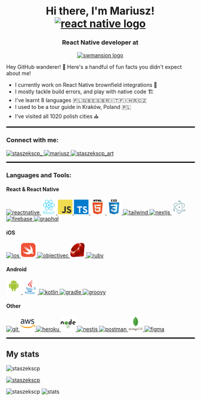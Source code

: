 <h1 align="center">Hi there, I'm Mariusz! <a href="https://reactnative.dev/" target="_blank" rel="noreferrer"><img src="https://reactnative.dev/img/header_logo.svg" alt="react native logo" width="24" height="24"/> </a><div width="36" /></h3>

<div align="center"><h3>React Native developer at </h3> <a align="center" href="https://swmansion.com/" target="_blank" rel="noreferrer"><img src="https://swmansion.com/assets/logo.svg" alt="swmansion logo" width="96" height="96"/> </a></div>

<p>Hey GitHub wanderer! 👋 Here's a handful of fun facts you didn't expect about me!
<ul>
  <li>I currently work on React Native brownfield integrations 👷</li>
  <li>I mostly tackle build errors, and play with native code 🏗️</li>
  <li>I've learnt 8 languages 🇵🇱🇬🇧🇪🇸🇧🇷🇮🇹🇫🇮🇭🇷🇨🇿</li>
  <li>I used to be a tour guide in Kraków, Poland 🇵🇱</li>
  <li>I've visited all 1020 polish cities ⛪</li>
</ul>
</p>

<hr style="border: 1px solid #000; width: 100%;"/>

<h3>Connect with me:</h3><p>
  <a href="https://twitter.com/staszekscp_" target="blank">
    <img src="https://raw.githubusercontent.com/rahuldkjain/github-profile-readme-generator/master/src/images/icons/Social/twitter.svg" alt="staszekscp_" height="30" width="40" />
  </a>
  <a href="https://linkedin.com/in/mariusz-stanisz" target="blank">
    <img src="https://raw.githubusercontent.com/rahuldkjain/github-profile-readme-generator/master/src/images/icons/Social/linked-in-alt.svg" alt="mariusz" height="30" width="40" />
  </a>
  <a href="https://instagram.com/staszekscp_art" target="blank">
    <img src="https://raw.githubusercontent.com/rahuldkjain/github-profile-readme-generator/master/src/images/icons/Social/instagram.svg" alt="staszekscp_art" height="30" width="40" />
  </a>
</p>

<hr style="border: 1px solid #000; width: 100%;"/>

<h3>Languages and Tools:</h3>
<h4>React & React Native</h4>
  <p>
    <a href="https://reactnative.dev/" target="_blank" rel="noreferrer">
      <img src="https://reactnative.dev/img/header_logo.svg" alt="reactnative" width="40" height="40"/>
    </a>
    <a href="https://reactjs.org/" target="_blank" rel="noreferrer">
      <img src="https://raw.githubusercontent.com/devicons/devicon/master/icons/react/react-original-wordmark.svg" alt="react" width="40" height="40"/>
    </a>
    <a href="https://developer.mozilla.org/en-US/docs/Web/JavaScript" target="_blank" rel="noreferrer">
      <img src="https://raw.githubusercontent.com/devicons/devicon/master/icons/javascript/javascript-original.svg" alt="javascript" width="40" height="40"/>
    </a>
    <a href="https://www.typescriptlang.org/" target="_blank" rel="noreferrer">
      <img src="https://raw.githubusercontent.com/devicons/devicon/master/icons/typescript/typescript-original.svg" alt="typescript" width="40" height="40"/>
    </a>
    <a href="https://www.w3.org/html/" target="_blank" rel="noreferrer">
      <img src="https://raw.githubusercontent.com/devicons/devicon/master/icons/html5/html5-original-wordmark.svg" alt="html5" width="40" height="40"/>
    </a>
    <a href="https://www.w3schools.com/css/" target="_blank" rel="noreferrer">
      <img src="https://raw.githubusercontent.com/devicons/devicon/master/icons/css3/css3-original-wordmark.svg" alt="css3" width="40" height="40"/>
    </a>
    <a href="https://tailwindcss.com/" target="_blank" rel="noreferrer">
      <img src="https://www.vectorlogo.zone/logos/tailwindcss/tailwindcss-icon.svg" alt="tailwind" width="40" height="40"/>
    </a>
    <a href="https://nextjs.org/" target="_blank" rel="noreferrer">
      <img src="https://cdn.worldvectorlogo.com/logos/nextjs-2.svg" alt="nextjs" width="40" height="40"/>
    </a>
    <a href="https://www.electronjs.org" target="_blank" rel="noreferrer">
      <img src="https://raw.githubusercontent.com/devicons/devicon/master/icons/electron/electron-original.svg" alt="electron" width="40" height="40"/>
    </a>
    <a href="https://firebase.google.com/" target="_blank" rel="noreferrer">
      <img src="https://www.vectorlogo.zone/logos/firebase/firebase-icon.svg" alt="firebase" width="40" height="40"/>
    </a>
    <a href="https://graphql.org" target="_blank" rel="noreferrer">
      <img src="https://www.vectorlogo.zone/logos/graphql/graphql-icon.svg" alt="graphql" width="40" height="40"/>
    </a>
  </p>
<h4>iOS</h4>
 <p>
  <a href="https://developer.apple.com/documentation" target="_blank" rel="noreferrer">
    <img src="https://www.freeiconspng.com/thumbs/ios-png/app-ios-png-4.png" alt="ios" width="40" height="40"/>
  </a>
  <a href="https://developer.apple.com/swift/" target="_blank" rel="noreferrer">
    <img src="https://raw.githubusercontent.com/devicons/devicon/master/icons/swift/swift-original.svg" alt="swift" width="40" height="40"/>
  </a>
  <a href="https://developer.apple.com/library/archive/documentation/Cocoa/Conceptual/ProgrammingWithObjectiveC/Introduction/Introduction.html" target="_blank" rel="noreferrer">
    <img src="https://www.vectorlogo.zone/logos/apple_objectivec/apple_objectivec-icon.svg" alt="objectivec" width="40" height="40"/>
  </a>
  <a href="https://www.ruby-lang.org/en/" target="_blank" rel="noreferrer">
    <img src="https://raw.githubusercontent.com/devicons/devicon/master/icons/ruby/ruby-original.svg" alt="ruby" width="40" height="40"/>
  </a>
  <a href="https://cocoapods.org/" target="_blank" rel="noreferrer">
    <img src="https://avatars.githubusercontent.com/u/1189714?s=280&v=4" alt="ruby" width="40" height="40"/>
  </a>
 </p>
<h4>Android</h4>
  <p>
    <a href="https://developer.android.com" target="_blank" rel="noreferrer">
      <img src="https://raw.githubusercontent.com/devicons/devicon/master/icons/android/android-original-wordmark.svg" alt="android" width="40" height="40"/>
    </a>
    <a href="https://www.java.com" target="_blank" rel="noreferrer">
      <img src="https://raw.githubusercontent.com/devicons/devicon/master/icons/java/java-original.svg" alt="java" width="40" height="40"/>
    </a>
    <a href="https://kotlinlang.org" target="_blank" rel="noreferrer">
      <img src="https://www.vectorlogo.zone/logos/kotlinlang/kotlinlang-icon.svg" alt="kotlin" width="40" height="40"/>
    </a>
    <a href="https://gradle.org/" target="_blank" rel="noreferrer">
      <img src="https://dashboard.snapcraft.io/site_media/appmedia/2020/07/gradle.png" alt="gradle" width="40" height="40"/>
    </a>
    <a href="https://groovy-lang.org/" target="_blank" rel="noreferrer">
      <img src="https://upload.wikimedia.org/wikipedia/commons/thumb/3/36/Groovy-logo.svg/1024px-Groovy-logo.svg.png" alt="groovy" width="40" height="40"/>
    </a>
  </p>
<h4>Other</h4>
  <p>
    <a href="https://git-scm.com/" target="_blank" rel="noreferrer">
      <img src="https://www.vectorlogo.zone/logos/git-scm/git-scm-icon.svg" alt="git" width="40" height="40"/>
    </a>
    <a href="https://aws.amazon.com" target="_blank" rel="noreferrer">
      <img src="https://raw.githubusercontent.com/devicons/devicon/master/icons/amazonwebservices/amazonwebservices-original-wordmark.svg" alt="aws" width="40" height="40"/>
    </a>
    <a href="https://heroku.com" target="_blank" rel="noreferrer">
      <img src="https://www.vectorlogo.zone/logos/heroku/heroku-icon.svg" alt="heroku" width="40" height="40"/>
    </a>
    <a href="https://nodejs.org" target="_blank" rel="noreferrer">
      <img src="https://raw.githubusercontent.com/devicons/devicon/master/icons/nodejs/nodejs-original-wordmark.svg" alt="nodejs" width="40" height="40"/>
    </a>  
    <a href="https://nestjs.com/" target="_blank" rel="noreferrer">
      <img src="https://upload.wikimedia.org/wikipedia/commons/a/a8/NestJS.svg" alt="nestjs" width="40" height="40"/>
    </a>
    <a href="https://postman.com" target="_blank" rel="noreferrer">
      <img src="https://www.vectorlogo.zone/logos/getpostman/getpostman-icon.svg" alt="postman" width="40" height="40"/>
    </a>
    <a href="https://www.mongodb.com/" target="_blank" rel="noreferrer">
      <img src="https://raw.githubusercontent.com/devicons/devicon/master/icons/mongodb/mongodb-original-wordmark.svg" alt="mongodb" width="40" height="40"/>
    </a>
    <a href="https://www.figma.com/" target="_blank" rel="noreferrer">
      <img src="https://www.vectorlogo.zone/logos/figma/figma-icon.svg" alt="figma" width="40" height="40"/>
    </a>
  </p>

<hr style="border: 1px solid #000; width: 100%;"/>
<h2>My stats</h2>

<p>
  <img src="https://komarev.com/ghpvc/?username=staszekscp&label=Profile%20views&color=blue&style=for-the-badge" alt="staszekscp" />
</p>

<p>
  <a href="https://github.com/ryo-ma/github-profile-trophy">
    <img src="https://github-profile-trophy.vercel.app/?username=staszekscp&theme=onedark&&title=-Stars" alt="staszekscp" />
  </a>
</p>

<p>
  <img src="https://github-readme-streak-stats.herokuapp.com/?user=staszekscp&theme=radical" alt="staszekscp" />
  <img src="https://github-readme-stats.vercel.app/api?username=staszekscp&show_icons=true&theme=radical" alt="stats"/>
</p>


<!--
**staszekscp/staszekscp** is a ✨ _special_ ✨ repository because its `README.md` (this file) appears on your GitHub profile.

Here are some ideas to get you started:

- 🔭 I’m currently working on ...
- 🌱 I’m currently learning ...
- 👯 I’m looking to collaborate on ...
- 🤔 I’m looking for help with ...
- 💬 Ask me about ...
- 📫 How to reach me: ...
- 😄 Pronouns: ...
- ⚡ Fun fact: ...
-->
